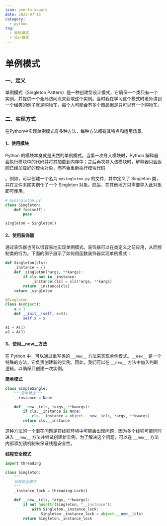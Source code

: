 ```yaml
---
icon: pen-to-square
date: 2023-07-15
category:
  - python
tag:
  - 单例模式
  - 设计模式
---
```


# 单例模式



### 一、定义



单例模式（Singleton Pattern）是一种创建型设计模式，它确保一个类只有一个实例，并提供一个全局访问点来获取这个实例。当时我在学习这个模式时老师讲到一个经典的例子就是购物车，每个人可能会有多个商品但是只可以有一个购物车。



### 二、实现方式



在Python中实现单例模式有多种方法，每种方法都有其特点和适用场景。



#### 1、使用模块

Python 的模块本身就是天然的单例模式。当第一次导入模块时，Python 解释器会执行模块中的代码并将其加载到内存中；之后再次导入该模块时，解释器只会返回已经加载好的模块对象，而不会重新执行模块代码



。例如，可以创建一个名为 `mysingleton.py` 的文件，其中定义了 Singleton 类，并在文件末尾实例化了一个 Singleton 对象。然后，在其他地方只需要导入此对象即可使用。

```python
# mysingleton.py
class Singleton:
    def foo(self):
        pass

singleton = Singleton()
```



#### 2、使用装饰器

通过装饰器也可以很容易地实现单例模式。装饰器可以在类定义之前应用，从而控制类的行为。下面的例子展示了如何用函数装饰器实现单例模式：

```python
def Singleton(cls):
    _instance = {}
    def _singleton(*args, **kargs):
        if cls not in _instance:
            _instance[cls] = cls(*args, **kargs)
        return _instance[cls]
    return _singleton

@Singleton
class A(object):
    a = 1
    def __init__(self, x=0):
        self.x = x

a1 = A(2)
a2 = A(3)
```



#### 3、使用__new__方法

在 Python 中，可以通过重写类的 `__new__` 方法来实现单例模式。`__new__` 是一个特殊的方法，它负责创建新的实例。因此，我们可以在 `__new__` 方法中加入判断逻辑，以确保只创建一次实例。

**简单模式**

```python
class SimpleSingle:
    """简单模式"""
    __instance = None

    def __new__(cls, *args, **kwargs):
        if cls.__instance is None:
            cls.__instance = object.__new__(cls, *args, **kwargs)
        return cls.__instance
```

这种方法的一个潜在问题是在线程环境中可能会出现问题，因为多个线程可能同时进入 `__new__` 方法并尝试创建新实例。为了解决这个问题，可以在 `__new__` 方法内部添加锁机制来保证线程安全性。

**线程安全模式**

```python
import threading

class Singleton:
    """
    线程安全模式
    """
    _instance_lock = threading.Lock()

    def __new__(cls, *args, **kwargs):
        if not hasattr(Singleton, "__instance"):
            with Singleton._instance_lock:
                Singleton._instance_lock = object.__new__(cls)
        return Singleton._instance_lock
        
```

